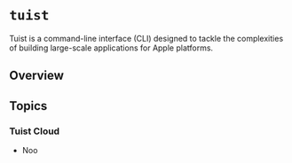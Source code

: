 # ``tuist``

Tuist is a command-line interface (CLI) designed to tackle the complexities of building large-scale applications for Apple platforms.

## Overview

## Topics

### Tuist Cloud

- Noo

